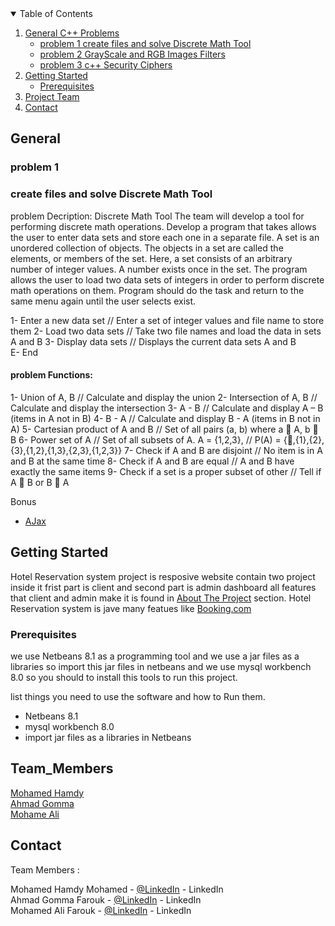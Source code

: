 <!-- TABLE OF CONTENTS -->
<details open="open">
  <summary>Table of Contents</summary>
  <ol>
    <li>
      <a href="#General">General C++ Problems</a>
      <ul>
        <li><a href="#problem 1">problem 1 create files and solve Discrete Math Tool</a></li>
      </ul>
      <ul>
        <li><a href="#problem 2">problem 2 GrayScale and RGB Images Filters</a></li>
      </ul>
      <ul>
        <li><a href="#problem 3">problem 3 c++ Security Ciphers</a></li>
      </ul>
    </li>
    <li>
      <a href="#getting-started">Getting Started</a>
      <ul>
        <li><a href="#prerequisites">Prerequisites</a></li>
      </ul>
    </li>
    <li><a href="#Team_Members">Project Team</a></li>
    <li><a href="#contact">Contact</a></li>
  </ol>
</details>



<!-- General C++ Problems -->
## General
### problem 1
<h3>create files and solve Discrete Math Tool</h3>
problem Decription:
Discrete Math Tool The team will develop a tool for performing discrete math operations.  
Develop a program that takes allows the user to enter data sets and store each one in a separate file. A set is an unordered collection of objects. The objects in a set are called the elements, or members of the set. Here, a set consists of an arbitrary number of integer values. A number exists once in the set. The program allows the user to load two data sets of integers in order to perform discrete math operations on them. Program should do the task and return to the same menu again until the user selects exist. 

1-  Enter a new data set // Enter a set of integer values and file name to store them 
2-  Load two data sets   // Take two file names and load the data in sets A and B 
3-  Display data sets // Displays the current data sets A and B   
E- End
<h4>problem Functions:</h4>

1- Union of A, B // Calculate and display the union 
2- Intersection of A, B // Calculate and display the intersection 
3- A - B  // Calculate and display A – B (items in A not in B) 
4- B - A  // Calculate and display B - A (items in B not in A) 
5- Cartesian product of A and B  // Set of all pairs (a, b) where a  A, b  B 
6- Power set of A // Set of all subsets of A. A = {1,2,3},   // P(A) = {,{1},{2},{3},{1,2},{1,3},{2,3},{1,2,3}} 
7- Check if A and B are disjoint  // No item is in A and B at the same time 
8- Check if A and B are equal   // A and B have exactly the same items 
9- Check if a set is a proper subset of other // Tell if A  B or B  A 
 
Bonus 
* [AJax](https://www.w3schools.com/js/js_ajax_intro.asp)


<!-- GETTING STARTED -->
## Getting Started 

  Hotel Reservation system project is resposive website contain two project inside it frist part is client and second part is admin dashboard all features that client and admin make it is found in <a href="#about-the-project">About The Project</a> section. 
  Hotel Reservation system is jave many featues like <a href="https://www.booking.com">Booking.com</a> 

### Prerequisites
we use Netbeans 8.1 as a programming tool and we use a jar files as a libraries so import this jar files in netbeans and we use mysql workbench 8.0 
so you should to install this tools to run this project.

list things you need to use the software and how to Run them.
* Netbeans 8.1
* mysql workbench 8.0
* import jar files as a libraries in Netbeans





<!-- CONTRIBUTING -->
## Team_Members
<a href="https://github.com/MGMK">Mohamed Hamdy</a><br>
<a href="https://github.com/ahmad-Gommah">Ahmad Gomma</a><br>
<a href="https://github.com/mhmd19?fbclid=IwAR1RjmI84zQG3enIW02HziSOh7cChlgwFzKhZhQsWyJBXzamC4Xmzw-2Lsw">Mohame Ali</a>



<!-- CONTACT -->
## Contact
Team Members :

Mohamed Hamdy Mohamed - [@LinkedIn](https://www.linkedin.com/in/mohamed-hamdy-0155b2173/) - LinkedIn<br>
Ahmad Gomma Farouk - [@LinkedIn](https://www.linkedin.com/in/ahmad-gomma-3873441aa/) - LinkedIn<br>
Mohamed Ali Farouk - [@LinkedIn](https://www.linkedin.com/in/mohamed-ali-b42320185/) - LinkedIn




